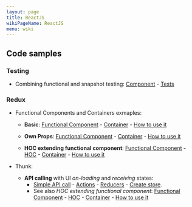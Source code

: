 ```yaml
---
layout: page
title: ReactJS
wikiPageName: ReactJS
menu: wiki
---
```


## Code samples

### Testing

* Combining functional and snapshot testing: [Component](https://github.com/dacanizares/ReactJS-Redux-Examples/blob/master/todo-app/src/components/SingleForm.js) - [Tests](https://github.com/dacanizares/ReactJS-Redux-Examples/blob/master/todo-app/src/components/SingleForm.test.js)

### Redux

* Functional Components and Containers exmaples:

  * **Basic**: [Functional Component](https://github.com/dacanizares/ReactJS-Redux-Examples/blob/master/todo-app/src/components/TodoList.js) - [Container](https://github.com/dacanizares/ReactJS-Redux-Examples/blob/master/todo-app/src/containers/VisibleTodoList.js) - [How to use it](https://github.com/dacanizares/ReactJS-Redux-Examples/blob/master/todo-app/src/components/App.js)

  * **Own Props**: [Functional Component](https://github.com/dacanizares/ReactJS-Redux-Examples/blob/master/todo-app/src/components/Link.js) - [Container](https://github.com/dacanizares/ReactJS-Redux-Examples/blob/master/todo-app/src/containers/FilterLink.js) - [How to use it](https://github.com/dacanizares/ReactJS-Redux-Examples/blob/master/todo-app/src/components/Footer.js)

  * **HOC extending functional component**: [Functional Component](https://github.com/dacanizares/reactjs-redux-thunk-example/blob/master/src/components/Users.js) - [HOC](https://github.com/dacanizares/reactjs-redux-thunk-example/blob/master/src/wrappers/withLoading.js) - [Container](https://github.com/dacanizares/reactjs-redux-thunk-example/blob/master/src/containers/UsersContainer.js) - [How to use it](https://github.com/dacanizares/reactjs-redux-thunk-example/blob/master/src/components/App.js)

* Thunk:

  * **API calling** with UI *on-loading* and *receiving* states: 
    * [Simple API call](https://github.com/dacanizares/reactjs-redux-thunk-example/blob/master/src/api/UsersApi.js) - [Actions](https://github.com/dacanizares/reactjs-redux-thunk-example/blob/master/src/actions/index.js) - [Reducers](https://github.com/dacanizares/reactjs-redux-thunk-example/blob/master/src/reducers/index.js) - [Create store](https://github.com/dacanizares/reactjs-redux-thunk-example/blob/master/src/index.js).
    * See also *HOC extending functional component*: [Functional Component](https://github.com/dacanizares/reactjs-redux-thunk-example/blob/master/src/components/Users.js) - [HOC](https://github.com/dacanizares/reactjs-redux-thunk-example/blob/master/src/wrappers/withLoading.js) - [Container](https://github.com/dacanizares/reactjs-redux-thunk-example/blob/master/src/containers/UsersContainer.js) - [How to use it](https://github.com/dacanizares/reactjs-redux-thunk-example/blob/master/src/components/App.js)

